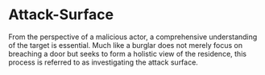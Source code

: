 # Attack-Surface
From the perspective of a malicious actor, a comprehensive understanding of the target is essential. Much like a burglar does not merely focus on breaching a door but seeks to form a holistic view of the residence, this process is referred to as investigating the attack surface.
